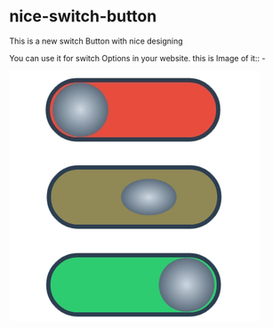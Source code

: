 # nice-switch-button
This is a new switch Button with nice designing

You can use it for switch Options in your website.
 this is Image of it:: -
 
 <img src='https://github.com/MohamedAladdin/nice-switch-button/blob/master/nice-switch-button.png?raw=true' />
